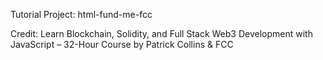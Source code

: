 Tutorial Project: html-fund-me-fcc

Credit: Learn Blockchain, Solidity, and Full Stack Web3 Development with JavaScript – 32-Hour Course by Patrick Collins & FCC

